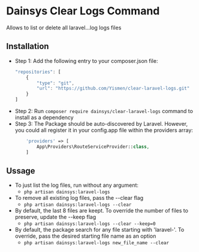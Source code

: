 # Dainsys Clear Logs Command
Allows to list or delete all laravel...log logs files

## Installation
- Step 1: Add the following entry to your composer.json file:
    ```js
    "repositories": [
        {
            "type": "git",
            "url": "https://github.com/Yismen/clear-laravel-logs.git"
        }
    ]
    ```
- Step 2: Run `composer require dainsys/clear-laravel-logs` command to install as a dependency
- Step 3: The Package should be auto-discovered by Laravel. However, you could all register it in your config.app file within the providers array:
    ```php
        'providers' => [
            App\Providers\RouteServiceProvider::class,
        ]
    ```

## Ussage
- To just list the log files, run without any argument:
    - `php artisan dainsys:laravel-logs`
- To remove all existing log files, pass the --clear flag 
    - `php artisan dainsys:laravel-logs --clear`
- By default, the last 8 files are keept. To override the number of files to preserve, update the --keep flag
    - `php artisan dainsys:laravel-logs --clear --keep=0`
- By default, the package search for any file starting with 'laravel-'. To override, pass the desired starting file name as an option
    - `php artisan dainsys:laravel-logs new_file_name --clear `
